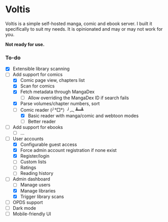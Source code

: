 # Voltis

Voltis is a simple self-hosted manga, comic and ebook server. I built it
specifically to suit my needs. It is opinionated and may or may not work for
you.

**Not ready for use.**

### To-do

- [x] Extensible library scanning
- [ ] Add support for comics
  - [x] Comic page view, chapters list
  - [x] Scan for comics
  - [x] Fetch metadata through MangaDex
    - [ ] Allow overriding the MangaDex ID if search fails
  - [x] Parse volumes/chapter numbers, sort
  - [ ] Comic reader (╯°□°）╯︵ ┻━┻
    - [x] Basic reader with manga/comic and webtoon modes
    - [ ] Better reader
- [ ] Add support for ebooks
  - [ ] ...
- [ ] User accounts
  - [x] Configurable guest access
  - [x] Force admin account registration if none exist
  - [x] Register/login
  - [ ] Custom lists
  - [ ] Ratings
  - [ ] Reading history
- [ ] Admin dashboard
  - [ ] Manage users
  - [x] Manage libraries
  - [x] Trigger library scans
- [ ] OPDS support
- [ ] Dark mode
- [ ] Mobile-friendly UI
